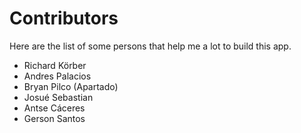 # Contributors

Here are the list of some persons that help me a lot to build this app.

- Richard Körber
- Andres Palacios
- Bryan Pilco (Apartado)
- Josué Sebastian
- Antse Cáceres
- Gerson Santos

